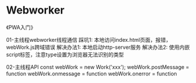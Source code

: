 # Webworker
《PWA入门》

01-主线程webworker线程通信
  踩坑1: 
    本地访问index.html页面，报错，webWork.js跨域错误
    解决办法1:
      本地启动http-server服务
    解决办法2:
      使用内嵌script标签，注意type设置为浏览器无法识别的类型

02-主线程API
  const webWork = new Work('xxx');
  webWork.postMessage = function
  webWork.onmessage = function
  webWork.onerror = function